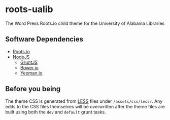 # roots-ualib
The Word Press Roots.io child theme for the University of Alabama Libraries

## Software Dependencies
- [Roots.io](http://roots.io/)
- [NodeJS](http://nodejs.org/)
    - [GruntJS](http://gruntjs.com/)
    - [Bower.io](http://bower.io/)
    - [Yeoman.io](http://yeoman.io/)
        
## Before you being

The theme CSS is generated from [LESS](http://lesscss.org/) files under `/assets/css/less/`. Any edits to the CSS files themselves will be overwritten
after the theme files are built using both the `dev` and `default` grunt tasks.